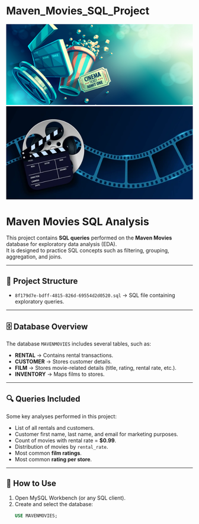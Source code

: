 # Maven_Movies_SQL_Project
![Project Banner](https://github.com/AvishkarK07/Maven_Movies_SQL_Project/blob/main/Code_Output/New-Cinema-Age-Classifications-in-the-UAE-Cover-01-12-23-2021.jpg)
![Project Banner](https://github.com/AvishkarK07/Maven_Movies_SQL_Project/blob/main/Code_Output/cinema-film-strip-wave-reel-600nw-1422026513.webp)
# Maven Movies SQL Analysis

This project contains **SQL queries** performed on the **Maven Movies** database for exploratory data analysis (EDA).  
It is designed to practice SQL concepts such as filtering, grouping, aggregation, and joins.

---

## 📂 Project Structure
- `8f179d7e-bdff-4815-826d-69554d2d0520.sql` → SQL file containing exploratory queries.

---

## 🗄 Database Overview
The database `MAVENMOVIES` includes several tables, such as:
- **RENTAL** → Contains rental transactions.
- **CUSTOMER** → Stores customer details.
- **FILM** → Stores movie-related details (title, rating, rental rate, etc.).
- **INVENTORY** → Maps films to stores.

---

## 🔍 Queries Included
Some key analyses performed in this project:
- List of all rentals and customers.
- Customer first name, last name, and email for marketing purposes.
- Count of movies with rental rate = **$0.99**.
- Distribution of movies by `rental_rate`.
- Most common **film ratings**.
- Most common **rating per store**.

---

## 🚀 How to Use
1. Open MySQL Workbench (or any SQL client).
2. Create and select the database:
   ```sql
   USE MAVENMOVIES;
